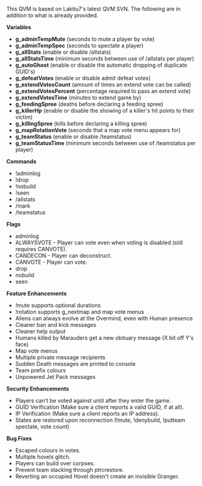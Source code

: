This QVM is based on Lakitu7's latest QVM SVN.
The following are in addition to what is already provided.

**Variables**
  * **g\_adminTempMute** (seconds to mute a player by vote)
  * **g\_adminTempSpec** (seconds to spectate a player)
  * **g\_allStats** (enable or disable /allstats)
  * **g\_allStatsTime** (minimum seconds between use of /allstats per player)
  * **g\_autoGhost** (enable or disable the automatic dropping of duplicate GUID's)
  * **g\_defeatVotes** (enable or disable admit defeat votes)
  * **g\_extendVotesCount** (amount of times an extend vote can be called)
  * **g\_extendVotesPercent** (percentage required to pass an extend vote)
  * **g\_extendVotesTime** (minutes to extend game by)
  * **g\_feedingSpree** (deaths before declaring a feeding spree)
  * **g\_killerHp** (enable or disable the showing of a killer's hit points to their victim)
  * **g\_killingSpree** (kills before declaring a killing spree)
  * **g\_mapRotationVote** (seconds that a map vote menu appears for)
  * **g\_teamStatus** (enable or disable /teamstatus)
  * **g\_teamStatusTime** (minimum seconds between use of /teamstatus per player)

**Commands**
  * !adminlog
  * !drop
  * !nobuild
  * !seen
  * /allstats
  * /mark
  * /teamstatus

**Flags**
  * adminlog
  * ALWAYSVOTE - Player can vote even when voting is disabled (still requires CANVOTE).
  * CANDECON - Player can deconstruct.
  * CANVOTE - Player can vote.
  * drop
  * nobuild
  * seen

**Feature Enhancements**
  * !mute supports optional durations
  * !rotation supports g\_nextmap and map vote menus
  * Aliens can always evolve at the Overmind, even with Human presence
  * Cleaner ban and kick messages
  * Cleaner help output
  * Humans killed by Marauders get a new obituary message (X bit off Y's face)
  * Map vote menus
  * Multiple private message recipients
  * Sudden Death messages are printed to console
  * Team prefix colours
  * Unpowered Jet Pack messages

**Security Enhancements**
  * Players can't be voted against until after they enter the game.
  * GUID Verification (Make sure a client reports a valid GUID, if at all).
  * IP Verification (Make sure a client reports an IP address).
  * States are restored upon reconnection (!mute, !denybuild, !putteam spectate, vote count)

**Bug Fixes**
  * Escaped colours in votes.
  * Multiple hovels glitch.
  * Players can build over corpses.
  * Prevent team stacking through ptrcrestore.
  * Reverting an occupied Hovel doesn't create an invisible Granger.